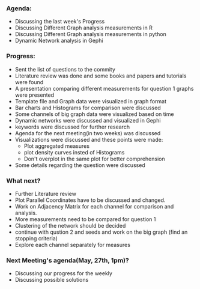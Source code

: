 ### Agenda:

* Discussing the last week's Progress
* Discussing Different Graph analysis measurements in R
* Discussing Different Graph analysis measurements in python
* Dynamic Network analysis in Gephi

### Progress:

* Sent the list of questions to the commity
* Literature review was done and some books and papers and tutorials were found
* A presentation comparing different measurements for question 1 graphs were presented
* Template file and Graph data were visualized in graph format
* Bar charts and Histograms for comparison were discussed
* Some channels of big graph data were visualized based on time
* Dynamic networks were discussed and visualized in Gephi
* keywords were discussed for further research
* Agenda for the next meeting(in two weeks) was discussed
* Visualizations were discussed and these points were made:
  * Plot aggregated measures
  * plot density curves insted of Histograms
  * Don't overplot in the same plot for better comprehension
* Some details regarding the question were discussed

### What next?

* Further Literature review
* Plot Parallel Coordinates have to be discussed and changed.
* Work on Adjacency Matrix for each channel for comparison and analysis.
* More measurements need to be compared for question 1
* Clustering of the network should be decided
* continue with qustion 2 and seeds and work on the big graph (find an stopping criteria)
* Explore each channel separately for measures

### Next Meeting's agenda(May, 27th, 1pm)?

* Discussing our progress for the weekly
* Discussing possible solutions
